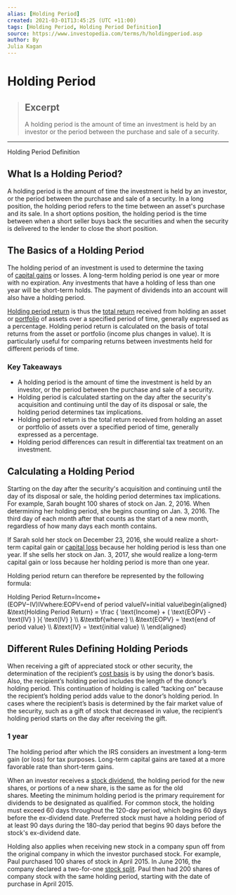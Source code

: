 ```yaml
---
alias: [Holding Period]
created: 2021-03-01T13:45:25 (UTC +11:00)
tags: [Holding Period, Holding Period Definition]
source: https://www.investopedia.com/terms/h/holdingperiod.asp
author: By
Julia Kagan
---
```


# Holding Period

> ## Excerpt
> A holding period is the amount of time an investment is held by an investor or the period between the purchase and sale of a security.

---

Holding Period Definition
## What Is a Holding Period?

A holding period is the amount of time the investment is held by an investor, or the period between the purchase and sale of a security. In a long position, the holding period refers to the time between an asset's purchase and its sale. In a short options position, the holding period is the time between when a short seller buys back the securities and when the security is delivered to the lender to close the short position.

## The Basics of a Holding Period

The holding period of an investment is used to determine the taxing of [capital gains](https://www.investopedia.com/terms/c/capitalgain.asp) or losses. A long-term holding period is one year or more with no expiration. Any investments that have a holding of less than one year will be short-term holds. The payment of dividends into an account will also have a holding period.

[Holding period return](https://www.investopedia.com/terms/h/holdingperiodreturn-yield.asp) is thus the [total return](https://www.investopedia.com/terms/t/totalreturn.asp) received from holding an asset or [portfolio](https://www.investopedia.com/terms/p/portfolio.asp) of assets over a specified period of time, generally expressed as a percentage. Holding period return is calculated on the basis of total returns from the asset or portfolio (income plus changes in value). It is particularly useful for comparing returns between investments held for different periods of time.

### Key Takeaways

-   A holding period is the amount of time the investment is held by an investor, or the period between the purchase and sale of a security.
-   Holding period is calculated starting on the day after the security's acquisition and continuing until the day of its disposal or sale, the holding period determines tax implications.
-   Holding period return is the total return received from holding an asset or portfolio of assets over a specified period of time, generally expressed as a percentage.
-   Holding period differences can result in differential tax treatment on an investment.

## Calculating a Holding Period

Starting on the day after the security's acquisition and continuing until the day of its disposal or sale, the holding period determines tax implications. For example, Sarah bought 100 shares of stock on Jan. 2, 2016. When determining her holding period, she begins counting on Jan. 3, 2016. The third day of each month after that counts as the start of a new month, regardless of how many days each month contains.

If Sarah sold her stock on December 23, 2016, she would realize a short-term capital gain or [capital loss](https://www.investopedia.com/terms/c/capitalloss.asp) because her holding period is less than one year. If she sells her stock on Jan. 3, 2017, she would realize a long-term capital gain or loss because her holding period is more than one year.

Holding period return can therefore be represented by the following formula:

Holding Period Return\=Income+(EOPV−IV)IVwhere:EOPV\=end of period valueIV\=initial value\\begin{aligned} &\\text{Holding Period Return} = \\frac { \\text{Income} + ( \\text{EOPV} - \\text{IV} ) }{ \\text{IV} } \\\\ &\\textbf{where:} \\\\ &\\text{EOPV} = \\text{end of period value} \\\\ &\\text{IV} = \\text{initial value} \\\\ \\end{aligned}

## Different Rules Defining Holding Periods

When receiving a gift of appreciated stock or other security, the determination of the recipient’s [cost basis](https://www.investopedia.com/terms/c/costbasis.asp) is by using the donor’s basis. Also, the recipient’s holding period includes the length of the donor’s holding period. This continuation of holding is called “tacking on” because the recipient’s holding period adds value to the donor’s holding period. In cases where the recipient’s basis is determined by the fair market value of the security, such as a gift of stock that decreased in value, the recipient’s holding period starts on the day after receiving the gift.

### 1 year

The holding period after which the IRS considers an investment a long-term gain (or loss) for tax purposes. Long-term capital gains are taxed at a more favorable rate than short-term gains.

When an investor receives a [stock dividend](https://www.investopedia.com/terms/s/stockdividend.asp), the holding period for the new shares, or portions of a new share, is the same as for the old shares. Meeting the minimum holding period is the primary requirement for dividends to be designated as qualified. For common stock, the holding must exceed 60 days throughout the 120-day period, which begins 60 days before the ex-dividend date. Preferred stock must have a holding period of at least 90 days during the 180-day period that begins 90 days before the stock's ex-dividend date.

Holding also applies when receiving new stock in a company spun off from the original company in which the investor purchased stock. For example, Paul purchased 100 shares of stock in April 2015. In June 2016, the company declared a two-for-one [stock split](https://www.investopedia.com/terms/s/stocksplit.asp). Paul then had 200 shares of company stock with the same holding period, starting with the date of purchase in April 2015.
